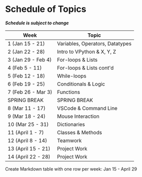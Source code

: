 # Schedule of Topics

***Schedule is subject to change***

| Week               | Topic                           |
| ------------------ | ------------------------------- |
| 1 (Jan 15 - 21)    | Variables, Operators, Datatypes |
| 2 (Jan 22 - 28)    | Intro to VPython & X, Y, Z      |
| 3 (Jan 29 - Feb 4) | For-loops & Lists               |
| 4 (Feb 5 - 11)     | For-loops & Lists cont'd        |
| 5 (Feb 12 - 18)    | While-loops                     |
| 6 (Feb 19 - 25)    | Conditionals & Logic            |
| 7 (Feb 26 - Mar 3) | Functions                       |
| SPRING BREAK       | SPRING BREAK                    |
| 8 (Mar 11 - 17)    | VSCode & Command Line           |
| 9 (Mar 18 - 24)    | Mouse Interaction               |
| 10 (Mar 25 - 31)   | Dictionaries                    |
| 11 (April 1 - 7)   | Classes & Methods               |
| 12 (April 8 - 14)  | Teamwork                        |
| 13 (April 15 - 21) | Project Work                    |
| 14 (April 22 - 28) | Project Work                    |

Create Markdown table with one row per week: Jan 15 - April 29
